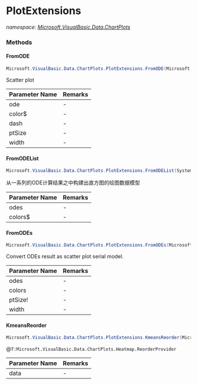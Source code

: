 ﻿# PlotExtensions
_namespace: [Microsoft.VisualBasic.Data.ChartPlots](./index.md)_





### Methods

#### FromODE
```csharp
Microsoft.VisualBasic.Data.ChartPlots.PlotExtensions.FromODE(Microsoft.VisualBasic.Mathematical.Calculus.ODE,System.String,System.Drawing.Drawing2D.DashStyle,System.Int32,System.Single)
```
Scatter plot

|Parameter Name|Remarks|
|--------------|-------|
|ode|-|
|color$|-|
|dash|-|
|ptSize|-|
|width|-|


#### FromODEList
```csharp
Microsoft.VisualBasic.Data.ChartPlots.PlotExtensions.FromODEList(System.Collections.Generic.IEnumerable{Microsoft.VisualBasic.Mathematical.Calculus.ODE},System.String[])
```
从一系列的ODE计算结果之中构建出直方图的绘图数据模型

|Parameter Name|Remarks|
|--------------|-------|
|odes|-|
|colors$|-|


#### FromODEs
```csharp
Microsoft.VisualBasic.Data.ChartPlots.PlotExtensions.FromODEs(Microsoft.VisualBasic.Mathematical.Calculus.ODEsOut,System.Collections.Generic.IEnumerable{System.String},System.Single,System.Single)
```
Convert ODEs result as scatter plot serial model.

|Parameter Name|Remarks|
|--------------|-------|
|odes|-|
|colors|-|
|ptSize!|-|
|width|-|


#### KmeansReorder
```csharp
Microsoft.VisualBasic.Data.ChartPlots.PlotExtensions.KmeansReorder(Microsoft.VisualBasic.ComponentModel.DataSourceModel.NamedValue{System.Collections.Generic.Dictionary{System.String,System.Double}}[])
```
@``T:Microsoft.VisualBasic.Data.ChartPlots.Heatmap.ReorderProvider``

|Parameter Name|Remarks|
|--------------|-------|
|data|-|



